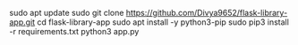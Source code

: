 sudo apt update
sudo git clone https://github.com/Divya9652/flask-library-app.git
cd flask-library-app
sudo apt install -y python3-pip
sudo pip3 install -r requirements.txt
python3 app.py
